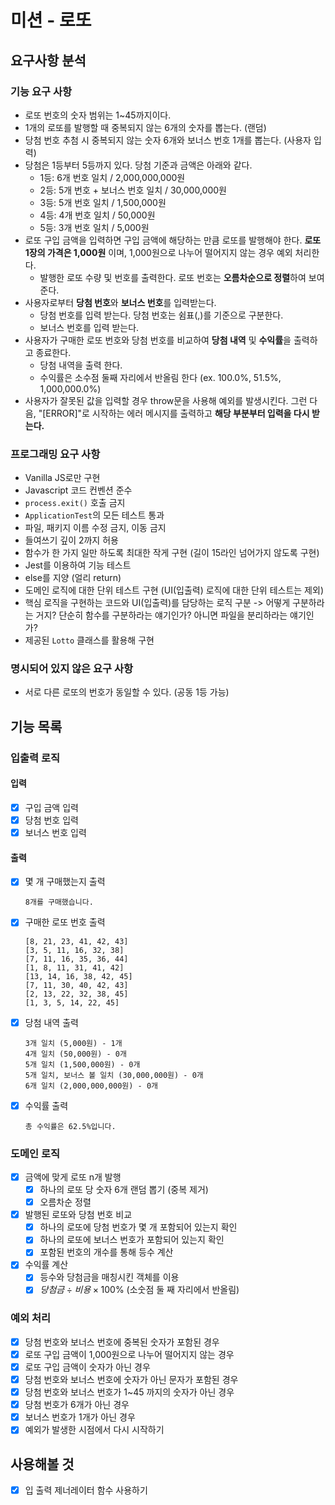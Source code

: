 # 미션 - 로또

## 요구사항 분석

### 기능 요구 사항

-   로또 번호의 숫자 범위는 1~45까지이다.
-   1개의 로또를 발행할 때 중복되지 않는 6개의 숫자를 뽑는다. (랜덤)
-   당첨 번호 추첨 시 중복되지 않는 숫자 6개와 보너스 번호 1개를 뽑는다. (사용자 입력)
-   당첨은 1등부터 5등까지 있다. 당첨 기준과 금액은 아래와 같다.
    -   1등: 6개 번호 일치 / 2,000,000,000원
    -   2등: 5개 번호 + 보너스 번호 일치 / 30,000,000원
    -   3등: 5개 번호 일치 / 1,500,000원
    -   4등: 4개 번호 일치 / 50,000원
    -   5등: 3개 번호 일치 / 5,000원
-   로또 구입 금액을 입력하면 구입 금액에 해당하는 만큼 로또를 발행해야 한다. **로또 1장의 가격은 1,000원** 이며, 1,000원으로 나누어 떨어지지 않는 경우 예외 처리한다.
    -   발행한 로또 수량 및 번호를 출력한다. 로또 번호는 **오름차순으로 정렬**하여 보여준다.
-   사용자로부터 **당첨 번호**와 **보너스 번호**를 입력받는다.
    -   당첨 번호를 입력 받는다. 당첨 번호는 쉼표(,)를 기준으로 구분한다.
    -   보너스 번호를 입력 받는다.
-   사용자가 구매한 로또 번호와 당첨 번호를 비교하여 **당첨 내역** 및 **수익률**을 출력하고 종료한다.
    -   당첨 내역을 출력 한다.
    -   수익률은 소수점 둘째 자리에서 반올림 한다 (ex. 100.0%, 51.5%, 1,000,000.0%)
-   사용자가 잘못된 값을 입력할 경우 throw문을 사용해 예외를 발생시킨다. 그런 다음, "[ERROR]"로 시작하는 에러 메시지를 출력하고 **해당 부분부터 입력을 다시 받는다.**

### 프로그래밍 요구 사항

-   Vanilla JS로만 구현
-   Javascript 코드 컨벤션 준수
-   `process.exit()` 호출 금지
-   `ApplicationTest`의 모든 테스트 통과
-   파일, 패키지 이름 수정 금지, 이동 금지
-   들여쓰기 깊이 2까지 허용
-   함수가 한 가지 일만 하도록 최대한 작게 구현 (길이 15라인 넘어가지 않도록 구현)
-   Jest를 이용하여 기능 테스트
-   else를 지양 (얼리 return)
-   도메인 로직에 대한 단위 테스트 구현 (UI(입출력) 로직에 대한 단위 테스트는 제외)
-   핵심 로직을 구현하는 코드와 UI(입출력)를 담당하는 로직 구분
    -> 어떻게 구분하라는 거지? 단순히 함수를 구분하라는 얘기인가? 아니면 파일을 분리하라는 얘기인가?
-   제공된 `Lotto` 클래스를 활용해 구현

### 명시되어 있지 않은 요구 사항

-   서로 다른 로또의 번호가 동일할 수 있다. (공동 1등 가능)

## 기능 목록

### 입출력 로직

#### 입력

-   [x] 구입 금액 입력
-   [x] 당첨 번호 입력
-   [x] 보너스 번호 입력

#### 출력

-   [x] 몇 개 구매했는지 출력
    ```
    8개를 구매했습니다.
    ```
-   [x] 구매한 로또 번호 출력
    ```
    [8, 21, 23, 41, 42, 43]
    [3, 5, 11, 16, 32, 38]
    [7, 11, 16, 35, 36, 44]
    [1, 8, 11, 31, 41, 42]
    [13, 14, 16, 38, 42, 45]
    [7, 11, 30, 40, 42, 43]
    [2, 13, 22, 32, 38, 45]
    [1, 3, 5, 14, 22, 45]
    ```
-   [x] 당첨 내역 출력

    ```
    3개 일치 (5,000원) - 1개
    4개 일치 (50,000원) - 0개
    5개 일치 (1,500,000원) - 0개
    5개 일치, 보너스 볼 일치 (30,000,000원) - 0개
    6개 일치 (2,000,000,000원) - 0개
    ```

-   [x] 수익률 출력
    ```
    총 수익률은 62.5%입니다.
    ```

### 도메인 로직

-   [x] 금액에 맞게 로또 n개 발행
    -   [x] 하나의 로또 당 숫자 6개 랜덤 뽑기 (중복 제거)
    -   [x] 오름차순 정렬
-   [x] 발행된 로또와 당첨 번호 비교
    -   [x] 하나의 로또에 당첨 번호가 몇 개 포함되어 있는지 확인
    -   [x] 하나의 로또에 보너스 번호가 포함되어 있는지 확인
    -   [x] 포함된 번호의 개수를 통해 등수 계산
-   [x] 수익률 계산
    -   [x] 등수와 당첨금을 매칭시킨 객체를 이용
    -   [x] $당첨금 \div 비용 \times 100$% (소숫점 둘 째 자리에서 반올림)

### 예외 처리

-   [x] 당첨 번호와 보너스 번호에 중복된 숫자가 포함된 경우
-   [x] 로또 구입 금액이 1,000원으로 나누어 떨어지지 않는 경우
-   [x] 로또 구입 금액이 숫자가 아닌 경우
-   [x] 당첨 번호와 보너스 번호에 숫자가 아닌 문자가 포함된 경우
-   [x] 당첨 번호와 보너스 번호가 1~45 까지의 숫자가 아닌 경우
-   [x] 당첨 번호가 6개가 아닌 경우
-   [x] 보너스 번호가 1개가 아닌 경우
-   [x] 예외가 발생한 시점에서 다시 시작하기

## 사용해볼 것

-   [x] 입 출력 제너레이터 함수 사용하기
